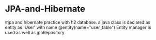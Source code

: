 # JPA-and-Hibernate
#jpa and hibernate practice with h2 database.
a java class is declared as entity as 'User' with name @entity(name="user_table")
Entity manager is used as well as jpaRepository
